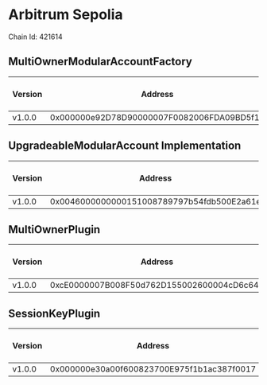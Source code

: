# Arbitrum Sepolia
Chain Id: 421614

## MultiOwnerModularAccountFactory

| Version | Address | Explorer Link | Salt | Deploy Script Run |
| ------- | ------------------------------------------ | ------------------------------------------------------------------------------------------ | ---------------------------- | -------------------------------------------------------------- |
| v1.0.0  | 0x000000e92D78D90000007F0082006FDA09BD5f11 | [explorer](https://sepolia.arbiscan.io/address/0x000000e92D78D90000007F0082006FDA09BD5f11) | `0x5db157a188f31855e74efff3` | [run](../../broadcast/Deploy.s.sol/421614/run-1707339376.json) |

## UpgradeableModularAccount Implementation

| Version | Address | Explorer Link | Salt | Deploy Script Run |
| ------- | ------------------------------------------ | ------------------------------------------------------------------------------------------ | ---------------------------- | -------------------------------------------------------------- |
| v1.0.0  | 0x0046000000000151008789797b54fdb500E2a61e | [explorer](https://sepolia.arbiscan.io/address/0x0046000000000151008789797b54fdb500E2a61e) | `0x3249843e32cfdd3724630092` | [run](../../broadcast/Deploy.s.sol/421614/run-1707339376.json) |

## MultiOwnerPlugin

| Version | Address | Explorer Link | Salt | Deploy Script Run |
| ------- | ------------------------------------------ | ------------------------------------------------------------------------------------------ | ---------------------------- | -------------------------------------------------------------- |
| v1.0.0  | 0xcE0000007B008F50d762D155002600004cD6c647 | [explorer](https://sepolia.arbiscan.io/address/0xcE0000007B008F50d762D155002600004cD6c647) | `0x9292f6fd68967e13eda2502d` | [run](../../broadcast/Deploy.s.sol/421614/run-1707339376.json) |

## SessionKeyPlugin

| Version | Address | Explorer Link | Salt | Deploy Script Run |
| ------- | ------------------------------------------ | ------------------------------------------------------------------------------------------ | ---------------------------- | -------------------------------------------------------------- |
| v1.0.0  | 0x000000e30a00f600823700E975f1b1ac387f0017 | [explorer](https://sepolia.arbiscan.io/address/0x000000e30a00f600823700E975f1b1ac387f0017) | `0x27f40fd3b6cb45339dbcecac` | [run](../../broadcast/Deploy.s.sol/421614/run-1707339376.json) |

